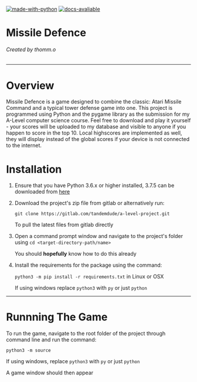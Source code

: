 [![made-with-python](https://img.shields.io/badge/Made%20with-Python-1f425f.svg)](https://www.python.org/)  [![docs-avaliable](https://img.shields.io/badge/Docs-Available-green.svg)](https://tandemdude.gitlab.io/a-level-project/)


# Missile Defence
###### Created by thomm.o
---
# Overview
Missile Defence is a game designed to combine the classic: Atari Missile Command and a typical tower defense
game into one. This project is programmed using Python and the pygame library as the submission for my
A-Level computer science course. Feel free to download and play it yourself - your scores will be uploaded
to my database and visible to anyone if you happen to score in the top 10. Local highscores are implemented
as well, they will display instead of the global scores if your device is not connected to the internet.

# Installation
1. Ensure that you have Python 3.6.x or higher installed, 3.7.5 can be downloaded from [here](https://www.python.org/downloads/release/python-375/)
2. Download the project's zip file from gitlab or alternatively run:
    
    `git clone https://gitlab.com/tandemdude/a-level-project.git`

    To pull the latest files from gitlab directly

3. Open a command prompt window and navigate to the project's folder using `cd <target-directory-path/name>`
    
    You should **hopefully** know how to do this already

4. Install the requirements for the package using the command:

    `python3 -m pip install -r requirements.txt` in Linux or OSX

    If using windows replace `python3` with `py` or just `python`

---
# Runnning The Game
To run the game, navigate to the root folder of the project through command line and run the command:

`python3 -m source`

If using windows, replace `python3` with `py` or just `python`

A game window should then appear
